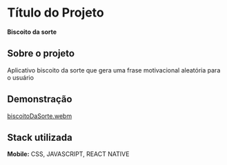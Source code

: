 
# Título do Projeto

**Biscoito da sorte**



## Sobre o projeto
Aplicativo biscoito da sorte que gera uma frase motivacional aleatória para o usuário
## Demonstração




[biscoitoDaSorte.webm](https://github.com/Vitoria-code/BiscoitoDaSorte/assets/101776379/643977f6-d6dc-4e87-928c-bf346cbc012e)



## Stack utilizada

**Mobile:** CSS, JAVASCRIPT, REACT NATIVE

